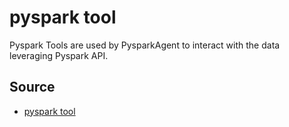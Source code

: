 # pyspark tool
Pyspark Tools are used by PysparkAgent to interact with the data leveraging Pyspark API. 

## Source
* [pyspark tool](../../../ryoma_ai/tool/pyspark.py)
